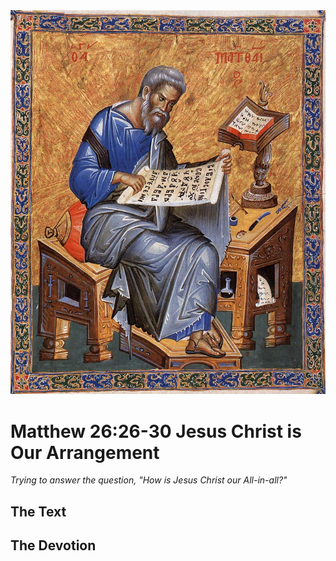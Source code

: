<img class="intro-right" src="../images/art-matthew.jpg">

# Matthew 26:26-30 Jesus Christ is Our Arrangement

*Trying to answer the question, "How is Jesus Christ our All-in-all?"*

## The Text

## The Devotion
